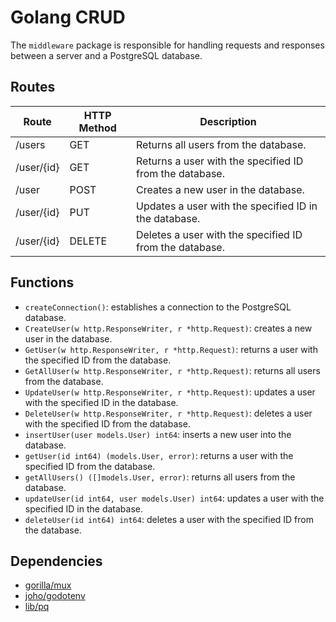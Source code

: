 <!DOCTYPE html>
<html>
  <head>
    <meta charset="UTF-8">
  </head>
  <body>
    <h1>Golang CRUD</h1>
    <p>The <code>middleware</code> package is responsible for handling requests and responses between a server and a PostgreSQL database.</p>
    <h2>Routes</h2>
    <table>
      <thead>
        <tr>
          <th>Route</th>
          <th>HTTP Method</th>
          <th>Description</th>
        </tr>
      </thead>
      <tbody>
        <tr>
          <td>/users</td>
          <td>GET</td>
          <td>Returns all users from the database.</td>
        </tr>
        <tr>
          <td>/user/{id}</td>
          <td>GET</td>
          <td>Returns a user with the specified ID from the database.</td>
        </tr>
        <tr>
          <td>/user</td>
          <td>POST</td>
          <td>Creates a new user in the database.</td>
        </tr>
        <tr>
          <td>/user/{id}</td>
          <td>PUT</td>
          <td>Updates a user with the specified ID in the database.</td>
        </tr>
        <tr>
          <td>/user/{id}</td>
          <td>DELETE</td>
          <td>Deletes a user with the specified ID from the database.</td>
        </tr>
      </tbody>
    </table>
    <h2>Functions</h2>
    <ul>
      <li><code>createConnection()</code>: establishes a connection to the PostgreSQL database.</li>
      <li><code>CreateUser(w http.ResponseWriter, r *http.Request)</code>: creates a new user in the database.</li>
      <li><code>GetUser(w http.ResponseWriter, r *http.Request)</code>: returns a user with the specified ID from the database.</li>
      <li><code>GetAllUser(w http.ResponseWriter, r *http.Request)</code>: returns all users from the database.</li>
      <li><code>UpdateUser(w http.ResponseWriter, r *http.Request)</code>: updates a user with the specified ID in the database.</li>
      <li><code>DeleteUser(w http.ResponseWriter, r *http.Request)</code>: deletes a user with the specified ID from the database.</li>
      <li><code>insertUser(user models.User) int64</code>: inserts a new user into the database.</li>
      <li><code>getUser(id int64) (models.User, error)</code>: returns a user with the specified ID from the database.</li>
      <li><code>getAllUsers() ([]models.User, error)</code>: returns all users from the database.</li>
      <li><code>updateUser(id int64, user models.User) int64</code>: updates a user with the specified ID in the database.</li>
      <li><code>deleteUser(id int64) int64</code>: deletes a user with the specified ID from the database.</li>
    </ul>
    <h2>Dependencies</h2>
    <ul>
      <li><a href="https://github.com/gorilla/mux">gorilla/mux</a></li>
      <li><a href="github.com/joho/godotenv">joho/godotenv</a></li>
      <li><a href="github.com/lib/pq">lib/pq</a></li>
    </ul>
    </html>
